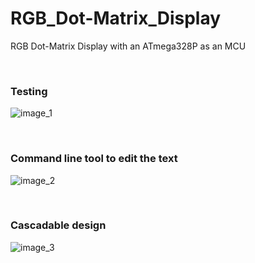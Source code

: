 # RGB_Dot-Matrix_Display
RGB Dot-Matrix Display with an ATmega328P as an MCU

&nbsp;

### Testing

![image_1]()

&nbsp;

### Command line tool to edit the text

![image_2]()

&nbsp;

### Cascadable design

![image_3]()

&nbsp;
